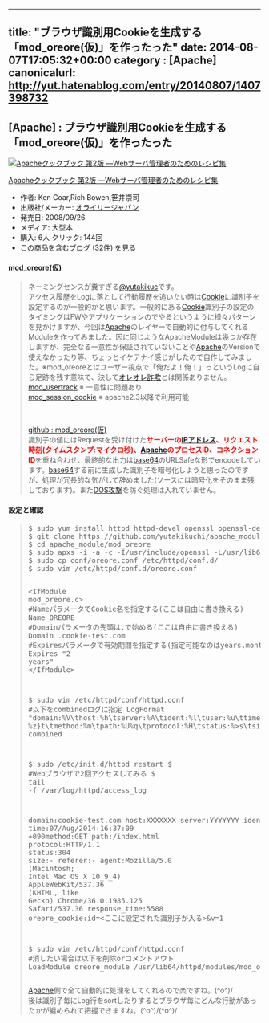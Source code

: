 
---
title: "ブラウザ識別用Cookieを生成する「mod_oreore(仮)」を作ったった"
date: 2014-08-07T17:05:32+00:00
category : [Apache]
canonicalurl: http://yut.hatenablog.com/entry/20140807/1407398732
---

## [Apache] : ブラウザ識別用Cookieを生成する「mod_oreore(仮)」を作ったった

<p><div class="amazlet-box"><a href="http://www.amazon.co.jp/exec/obidos/ASIN/4873113814/yutakikuchi-22/"><img src="http://ecx.images-amazon.com/images/I/515t-Vj3AAL._SL160_.jpg" class="hatena-asin-detail-image" alt="Apacheクックブック 第2版 ―Webサーバ管理者のためのレシピ集" title="Apacheクックブック 第2版 ―Webサーバ管理者のためのレシピ集"></a><div class="hatena-asin-detail-info"><p class="hatena-asin-detail-title"><a href="http://www.amazon.co.jp/exec/obidos/ASIN/4873113814/yutakikuchi-22/">Apacheクックブック 第2版 ―Webサーバ管理者のためのレシピ集</a></p><ul><li><span class="hatena-asin-detail-label">作者:</span> Ken Coar,Rich Bowen,笹井崇司</li><li><span class="hatena-asin-detail-label">出版社/メーカー:</span> <a class="keyword" href="http://d.hatena.ne.jp/keyword/%A5%AA%A5%E9%A5%A4%A5%EA%A1%BC%A5%B8%A5%E3%A5%D1%A5%F3">オライリージャパン</a></li><li><span class="hatena-asin-detail-label">発売日:</span> 2008/09/26</li><li><span class="hatena-asin-detail-label">メディア:</span> 大型本</li><li><span class="hatena-asin-detail-label">購入</span>: 6人 <span class="hatena-asin-detail-label">クリック</span>: 144回</li><li><a href="http://d.hatena.ne.jp/asin/4873113814/yutakikuchi-22" target="_blank">この商品を含むブログ (32件) を見る</a></li></ul></div><div class="hatena-asin-detail-foot"></div></div></p>

<div class="section">
<h4>mod_oreore(仮)</h4>

<blockquote>
    <p>ネーミングセンスが糞すぎる<a href="https://twitter.com/yutakikuc">@yutakikuc</a>です。<br />
アクセス履歴をLogに落として行動履歴を追いたい時は<a class="keyword" href="http://d.hatena.ne.jp/keyword/Cookie">Cookie</a>に識別子を設定するのが一般的かと思います。一般的にある<a class="keyword" href="http://d.hatena.ne.jp/keyword/Cookie">Cookie</a>識別子の設定のタイミングはFWやアプリケーションのでやるというように様々パターンを見かけますが、今回は<a class="keyword" href="http://d.hatena.ne.jp/keyword/Apache">Apache</a>のレイヤーで自動的に付与してくれるModuleを作ってみました。因に同じようなApacheModuleは幾つか存在しますが、完全なる一意性が保証されていないことや<a class="keyword" href="http://d.hatena.ne.jp/keyword/Apache">Apache</a>のVersionで使えなかったり等、ちょっとイケテナイ感じがしたので自作してみました。※mod_oreoreとはユーザー視点で「俺だよ！俺！」っというLogに自ら足跡を残す意味で、決して<a class="keyword" href="http://d.hatena.ne.jp/keyword/%A5%AA%A5%EC%A5%AA%A5%EC%BA%BE%B5%BD">オレオレ詐欺</a>とは関係ありません。<br />
<a href='http://httpd.apache.org/docs/trunk/mod/mod_usertrack.html'>mod_usertrack</a> ※ 一意性に問題あり<br />
<a href='http://httpd.apache.org/docs/trunk/mod/mod_session_cookie.html'>mod_session_cookie</a> ※ apache2.3以降で利用可能</p><br />
<p><a href='https://github.com/yutakikuchi/apache_module/tree/master/mod_oreore'>github : mod_oreore(仮)</a><br />
識別子の値にはRequestを受け付けた<span class="deco" style="font-weight:bold;color:#FF0000;">サーバーの<a class="keyword" href="http://d.hatena.ne.jp/keyword/IP%A5%A2%A5%C9%A5%EC%A5%B9">IPアドレス</a>、リクエスト時刻(タイムスタンプ:マイクロ秒)、<a class="keyword" href="http://d.hatena.ne.jp/keyword/Apache">Apache</a>のプロセスID、コネクションID</span>を重ね合わせ、最終的な出力は<a class="keyword" href="http://d.hatena.ne.jp/keyword/base64">base64</a>のURLSafeな形でencodeしています。<a class="keyword" href="http://d.hatena.ne.jp/keyword/base64">base64</a>する前に生成した識別子を暗号化しようと思ったのですが、処理が冗長的な気がして辞めました(ソースには暗号化をそのまま残しております)。また<a class="keyword" href="http://d.hatena.ne.jp/keyword/DOS%B9%B6%B7%E2">DOS攻撃</a>を防ぐ処理は入れていません。</p>

</blockquote>

</div>
<div class="section">
<h4>設定と確認</h4>

<blockquote>
    <pre class="hljs sh" data-lang="sh" data-unlink>$ sudo yum <span class="synStatement">install</span> httpd httpd-devel openssl openssl-devel
$ git clone https://github.com/yutakikuchi/apache_module.git
$ <span class="synStatement">cd</span> apache_module/mod_oreore
$ sudo apxs <span class="synSpecial">-i</span> <span class="synSpecial">-a</span> <span class="synSpecial">-c</span> <span class="synSpecial">-I</span>/usr/include/openssl <span class="synSpecial">-L</span>/usr/lib64 <span class="synSpecial">-lcrypto</span> mod_oreore.c
$ sudo cp conf/oreore.conf /etc/httpd/conf.d/
$ sudo vim /etc/httpd/conf.d/oreore.conf

<span class="synStatement"><</span>IfModule mod_oreore.c<span class="synStatement">></span>
<span class="synComment">#NameパラメータでCookie名を指定する(ここは自由に書き換える)</span>
Name OREORE
<span class="synComment">#Domainパラメータの先頭は.で始める(ここは自由に書き換える)</span>
Domain .cookie-test.com
<span class="synComment">#Expiresパラメータで有効期間を指定する(指定可能なのはyears,months,weeks,days,hours,minutes,seconds)</span>
Expires <span class="synStatement">"</span><span class="synConstant">2 years</span><span class="synStatement">"</span>
<span class="synStatement"><</span>/IfModule<span class="synStatement">></span>

$ sudo vim /etc/httpd/conf/httpd.conf
<span class="synComment">#以下をcombinedログに指定</span>
LogFormat <span class="synStatement">"</span><span class="synConstant">domain:%V</span><span class="synSpecial">\t</span><span class="synConstant">host:%h</span><span class="synSpecial">\t</span><span class="synConstant">server:%A</span><span class="synSpecial">\t</span><span class="synConstant">ident:%l</span><span class="synSpecial">\t</span><span class="synConstant">user:%u</span><span class="synSpecial">\t</span><span class="synConstant">time:%{\%d/%b/%Y:%H:%M:%S %z}t</span><span class="synSpecial">\t</span><span class="synConstant">method:%m</span><span class="synSpecial">\t</span><span class="synConstant">path:%U%q</span><span class="synSpecial">\t</span><span class="synConstant">protocol:%H</span><span class="synSpecial">\t</span><span class="synConstant">status:%>s</span><span class="synSpecial">\t</span><span class="synConstant">size:%b</span><span class="synSpecial">\t</span><span class="synConstant">referer:%{Referer}i</span><span class="synSpecial">\t</span><span class="synConstant">agent:%{User-Agent}i</span><span class="synSpecial">\t</span><span class="synConstant">response_time:%D</span><span class="synSpecial">\t</span><span class="synConstant">oreore_cookie:%{OREORE}C</span><span class="synStatement">"</span> combined

$ sudo /etc/init.d/httpd <span class="synStatement">restart</span>
$ <span class="synComment">#Webブラウザで2回アクセスしてみる</span>
$ <span class="synStatement">tail</span> <span class="synSpecial">-f</span> /var/log/httpd/access_log

domain:cookie-test.com	host:XXXXXXX	server:YYYYYYY	ident:-	user:-	<span class="synStatement">time</span>:<span class="synConstant">07</span>/Aug/<span class="synConstant">2014</span>:<span class="synConstant">16</span>:<span class="synConstant">37</span>:<span class="synConstant">09</span> <span class="synSpecial">+090method</span>:GET	path:/index.html	protocol:HTTP/1.1	<span class="synStatement">status</span>:<span class="synConstant">304</span>	size:-	referer:-	agent:Mozilla/5.0 <span class="synPreProc">(</span><span class="synSpecial">Macintosh</span><span class="synStatement">;</span><span class="synSpecial"> Intel Mac OS X 10_9_4</span><span class="synPreProc">)</span> AppleWebKit/537.36 <span class="synPreProc">(</span><span class="synSpecial">KHTML, like Gecko</span><span class="synPreProc">)</span> Chrome/36.0.1985.125 Safari/537.36	response_time:<span class="synConstant">5588</span>	oreore_cookie:<span class="synIdentifier">id</span>=<span class="synStatement"><</span>ここに設定された識別子が入る<span class="synStatement">></span>&<span class="synIdentifier">v</span>=<span class="synConstant">1</span>

$ sudo vim /etc/httpd/conf/httpd.conf 
<span class="synComment">#消したい場合は以下を削除orコメントアウト</span>
LoadModule oreore_module      /usr/lib64/httpd/modules/mod_oreore.so
</pre><p><a class="keyword" href="http://d.hatena.ne.jp/keyword/Apache">Apache</a>側で全て自動的に処理をしてくれるので楽ですね。(^o^)/<br />
後は識別子毎にLog行をsortしたりするとブラウザ毎にどんな行動があったかが纏められて把握できますね。(^o^)/(^o^)/</p>

</blockquote>

</div>

